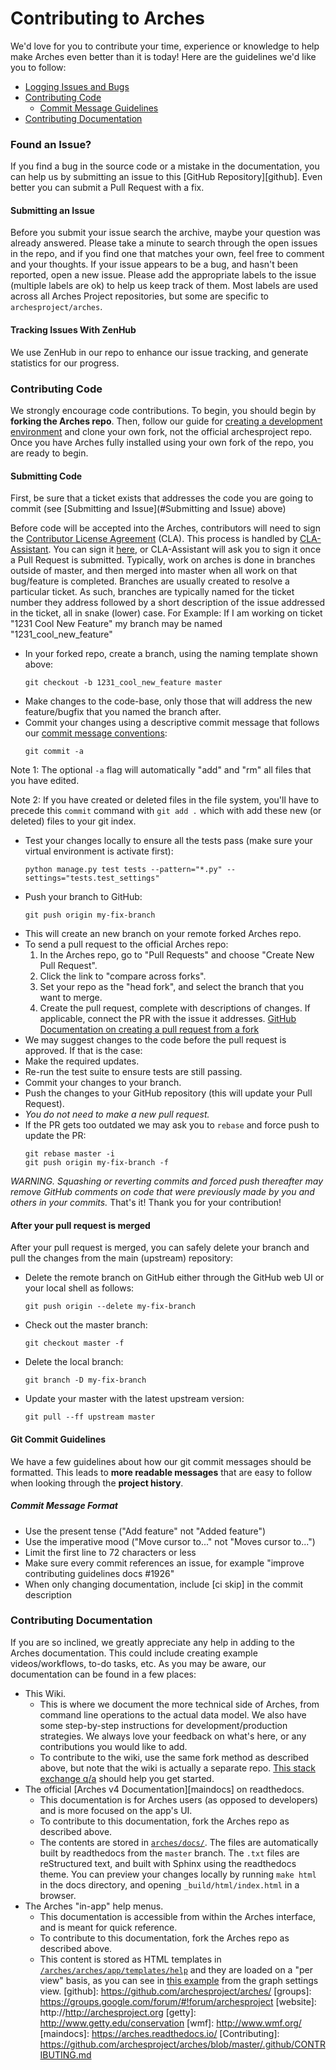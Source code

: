 # Contributing to Arches

We'd love for you to contribute your time, experience or knowledge to help make Arches even better than it is
today! Here are the guidelines we'd like you to follow:
- [Logging Issues and Bugs](#issue)
- [Contributing Code](#contribute-code)
    - [Commit Message Guidelines](#commit)
- [Contributing Documentation](#documentation)
### <a name="issue"></a> Found an Issue?
If you find a bug in the source code or a mistake in the documentation, you can help us by
submitting an issue to this [GitHub Repository][github]. Even better you can submit a Pull Request
with a fix.
#### Submitting an Issue
Before you submit your issue search the archive, maybe your question was already answered. Please take a minute to search through the open issues in the repo, and if you find one that matches your own, feel free to comment and your thoughts.
If your issue appears to be a bug, and hasn't been reported, open a new issue. Please add the appropriate labels to the issue (multiple labels are ok) to help us keep track of them.  Most labels are used across all Arches Project repositories, but some are specific to `archesproject/arches`.
#### Tracking Issues With ZenHub
We use ZenHub in our repo to enhance our issue tracking, and generate statistics for our progress.
### <a name="contribute-code"></a> Contributing Code
We strongly encourage code contributions. To begin, you should begin by **forking the Arches repo**. Then, follow our guide for [creating a development environment](https://arches.readthedocs.io/en/latest/creating-a-development-environment/) and clone your own fork, not the official archesproject repo. Once you have Arches fully installed using your own fork of the repo, you are ready to begin.
#### Submitting Code

First, be sure that a ticket exists that addresses the code you are going to commit (see [Submitting and Issue](#Submitting and Issue) above)

Before code will be accepted into the Arches, contributors will need to sign the [Contributor License Agreement](https://gist.github.com/archesprojectbot/a3fac614c9fcb9129cd0b5339d9981a4) (CLA). This process is handled by [CLA-Assistant](https://cla-assistant.io). You can sign it [here](https://cla-assistant.io/archesproject/arches), or CLA-Assistant will ask you to sign it once a Pull Request is submitted.
Typically, work on arches is done in branches outside of master, and then merged into master when all work on that bug/feature is completed. Branches are usually created to resolve a particular ticket. As such, branches are typically named for the ticket number they address followed by a short description of the issue addressed in the ticket, all in snake (lower) case.
For Example:
If I am working on ticket "1231 Cool New Feature" my branch may be named "1231_cool_new_feature"
* In your forked repo, create a branch, using the naming template shown above:
     ```shell
    git checkout -b 1231_cool_new_feature master
    ```
* Make changes to the code-base, only those that will address the new feature/bugfix that you named the branch after.
* Commit your changes using a descriptive commit message that follows our
 [commit message conventions](#commit-message-format):
     ```shell
    git commit -a
    ```
 Note 1: The optional `-a` flag will automatically "add" and "rm" all files that you have edited.

 Note 2: If you have created or deleted files in the file system, you'll have to precede this `commit` command with `git add .` which with add these new (or deleted) files to your git index.
* Test your changes locally to ensure all the tests pass (make sure your virtual environment is activate first):
    ```shell
   python manage.py test tests --pattern="*.py" --settings="tests.test_settings"
   ```
* Push your branch to GitHub:
    ```shell
   git push origin my-fix-branch
   ```
* This will create an new branch on your remote forked Arches repo.
* To send a pull request to the official Arches repo:
    1. In the Arches repo, go to "Pull Requests" and choose "Create New Pull Request".
   1. Click the link to "compare across forks".
   1. Set your repo as the "head fork", and select the branch that you want to merge.
   1. Create the pull request, complete with descriptions of changes. If applicable, connect the PR with the issue it addresses.
   [GitHub Documentation on creating a pull request from a fork](https://help.github.com/articles/creating-a-pull-request-from-a-fork/)  
* We may suggest changes to the code before the pull request is approved. If that is the case:
 * Make the required updates.
 * Re-run the test suite to ensure tests are still passing.
 * Commit your changes to your branch.
 * Push the changes to your GitHub repository (this will update your Pull Request).
 * _You do not need to make a new pull request._
* If the PR gets too outdated we may ask you to `rebase` and force push to update the PR:
    ```shell
   git rebase master -i
   git push origin my-fix-branch -f
   ```
*WARNING. Squashing or reverting commits and forced push thereafter may remove GitHub comments
on code that were previously made by you and others in your commits.*
That's it! Thank you for your contribution!
#### After your pull request is merged
After your pull request is merged, you can safely delete your branch and pull the changes
from the main (upstream) repository:
* Delete the remote branch on GitHub either through the GitHub web UI or your local shell as follows:
    ```shell
   git push origin --delete my-fix-branch
   ```
* Check out the master branch:
    ```shell
   git checkout master -f
   ```
* Delete the local branch:
    ```shell
   git branch -D my-fix-branch
   ```
* Update your master with the latest upstream version:
    ```shell
   git pull --ff upstream master
   ```
#### <a name="commit"></a> Git Commit Guidelines
We have a few guidelines about how our git commit messages should be formatted.  This leads to **more
readable messages** that are easy to follow when looking through the **project history**.
##### Commit Message Format
* Use the present tense ("Add feature" not "Added feature")
* Use the imperative mood ("Move cursor to..." not "Moves cursor to...")
* Limit the first line to 72 characters or less
* Make sure every commit references an issue, for example "improve contributing guidelines docs #1926"
* When only changing documentation, include [ci skip] in the commit description
### <a name="documentation"></a> Contributing Documentation
If you are so inclined, we greatly appreciate any help in adding to the Arches documentation. This could include creating example videos/workflows, to-do tasks, etc. As you may be aware, our documentation can be found in a few places:
- This Wiki.
   - This is where we document the more technical side of Arches, from command line operations to the actual data model. We also have some step-by-step instructions for development/production strategies. We always love your feedback on what's here, or any contributions you would like to add.
   - To contribute to the wiki, use the same fork method as described above, but note that the wiki is actually a separate repo. [This stack exchange q/a](https://stackoverflow.com/questions/40159478/fork-clone-and-push-a-wiki-in-github) should help you get started.
- The official [Arches v4 Documentation][maindocs] on readthedocs.
   - This documentation is for Arches users (as opposed to developers) and is more focused on the app's UI.
   - To contribute to this documentation, fork the Arches repo as described above.
   - The contents are stored in [`arches/docs/`](https://github.com/archesproject/arches/tree/master/docs). The files are automatically built by readthedocs from the `master` branch. The `.txt` files are reStructured text, and built with Sphinx using the readthedocs theme. You can preview your changes locally by running `make html` in the docs directory, and opening `_build/html/index.html` in a browser.
- The Arches "in-app" help menus.
   - This documentation is accessible from within the Arches interface, and is meant for quick reference.
   - To contribute to this documentation, fork the Arches repo as described above.
   - This content is stored as HTML templates in [`/arches/arches/app/templates/help`](https://github.com/archesproject/arches/tree/master/arches/app/templates/help) and they are loaded on a "per view" basis, as you can see in [this example](https://github.com/archesproject/arches/blob/master/arches/app/views/graph.py#L96) from the graph settings view.
[github]: https://github.com/archesproject/arches/
[groups]: https://groups.google.com/forum/#!forum/archesproject
[website]: http://http://archesproject.org
[getty]: http://www.getty.edu/conservation
[wmf]: http://www.wmf.org/
[maindocs]: https://arches.readthedocs.io/
[Contributing]: https://github.com/archesproject/arches/blob/master/.github/CONTRIBUTING.md
